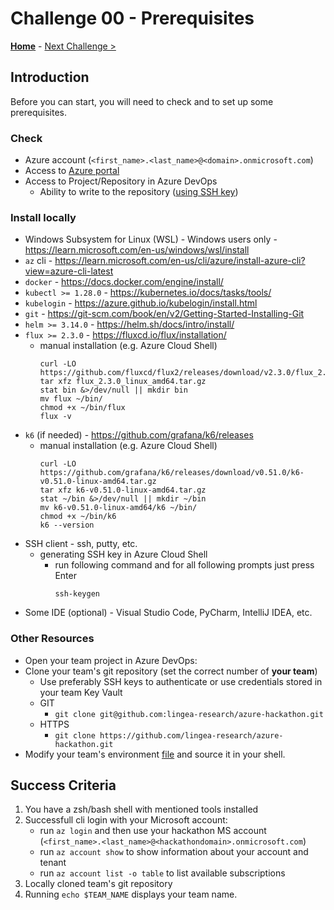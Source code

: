 # Challenge 00 - Prerequisites

**[Home](README.md)** - [Next Challenge >](./challenge01.md)

## Introduction

Before you can start, you will need to check and to set up some prerequisites.

### Check

* Azure account (`<first_name>.<last_name>@<domain>.onmicrosoft.com`)
* Access to [Azure portal](https://portal.azure.com)
* Access to Project/Repository in Azure DevOps
  * Ability to write to the repository ([using SSH key](https://learn.microsoft.com/en-us/azure/devops/repos/git/use-ssh-keys-to-authenticate?view=azure-devops))

### Install locally

* Windows Subsystem for Linux (WSL) - Windows users only - https://learn.microsoft.com/en-us/windows/wsl/install
* `az` cli - https://learn.microsoft.com/en-us/cli/azure/install-azure-cli?view=azure-cli-latest
* `docker` - https://docs.docker.com/engine/install/
* `kubectl >= 1.28.0` - https://kubernetes.io/docs/tasks/tools/
* `kubelogin` - https://azure.github.io/kubelogin/install.html
* `git` - https://git-scm.com/book/en/v2/Getting-Started-Installing-Git
* `helm >= 3.14.0` - https://helm.sh/docs/intro/install/
* `flux >= 2.3.0` - https://fluxcd.io/flux/installation/
  * manual installation (e.g. Azure Cloud Shell)
    ```
    curl -LO https://github.com/fluxcd/flux2/releases/download/v2.3.0/flux_2.3.0_linux_amd64.tar.gz
    tar xfz flux_2.3.0_linux_amd64.tar.gz 
    stat bin &>/dev/null || mkdir bin
    mv flux ~/bin/
    chmod +x ~/bin/flux
    flux -v
    ```
* `k6` (if needed) - https://github.com/grafana/k6/releases
  * manual installation (e.g. Azure Cloud Shell)
    ```
    curl -LO https://github.com/grafana/k6/releases/download/v0.51.0/k6-v0.51.0-linux-amd64.tar.gz
    tar xfz k6-v0.51.0-linux-amd64.tar.gz
    stat ~/bin &>/dev/null || mkdir ~/bin
    mv k6-v0.51.0-linux-amd64/k6 ~/bin/
    chmod +x ~/bin/k6
    k6 --version
    ```
* SSH client - ssh, putty, etc.
  * generating SSH key in Azure Cloud Shell
    * run following command and for all following prompts just press Enter
      ```commandline
      ssh-keygen
      ```
* Some IDE (optional) - Visual Studio Code, PyCharm, IntelliJ IDEA, etc.

### Other Resources

* Open your team project in Azure DevOps: <hackathondomain>
* Clone your team's git repository (set the correct number of **your team**)
    * Use preferably SSH keys to authenticate or use credentials stored in your team Key Vault
    * GIT
      * `git clone git@github.com:lingea-research/azure-hackathon.git`
    * HTTPS
      * `git clone https://github.com/lingea-research/azure-hackathon.git`
* Modify your team's environment [file](scripts/hackathon.env) and source it in your shell. 

## Success Criteria

1. You have a zsh/bash shell with mentioned tools installed
1. Successfull cli login with your Microsoft account:
   * run `az login` and then use your hackathon MS account (`<first_name>.<last_name>@<hackathondomain>.onmicrosoft.com`)
   * run `az account show` to show information about your account and tenant
   * run `az account list -o table` to list available subscriptions
1. Locally cloned team's git repository
1. Running `echo $TEAM_NAME` displays your team name.
